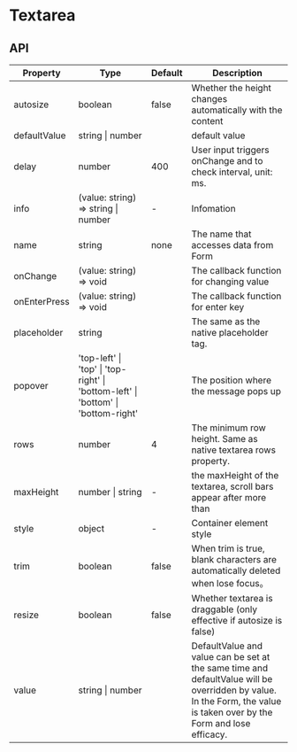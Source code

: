 # Textarea

<example />

## API

| Property | Type | Default | Description |
| --- | --- | --- | --- |
| autosize | boolean | false | Whether the height changes automatically with the content |
| defaultValue | string \| number | | default value |
| delay | number | 400 | User input triggers onChange and to check interval, unit: ms.|
| info | (value: string) => string \| number | - | Infomation |
| name | string | none | The name that accesses data from Form |
| onChange | (value: string) => void | | The callback function for changing value |
| onEnterPress | (value: string) => void | | The callback function for enter key |
| placeholder | string | | The same as the native placeholder tag. |
| popover | 'top-left' \| 'top' \| 'top-right' \| 'bottom-left' \| 'bottom' \| 'bottom-right' | | The position where the message pops up |
| rows | number | 4 | The minimum row height. Same as native textarea rows property. |
| maxHeight | number \| string | - | the maxHeight of the textarea, scroll bars appear after more than | 
| style | object | - | Container element style |
| trim | boolean | false | When trim is true, blank characters are automatically deleted when lose focus。 |
| resize | boolean | false | Whether textarea is draggable (only effective if autosize is false) |
| value | string \| number | | DefaultValue and value can be set at the same time and defaultValue will be overridden by value. <br />In the Form, the value is taken over by the Form and lose efficacy. |
